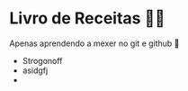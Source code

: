 # Livro de Receitas :man_cook:

Apenas aprendendo a mexer no git e github :call_me_hand:

- Strogonoff
- asidgfj
- 
